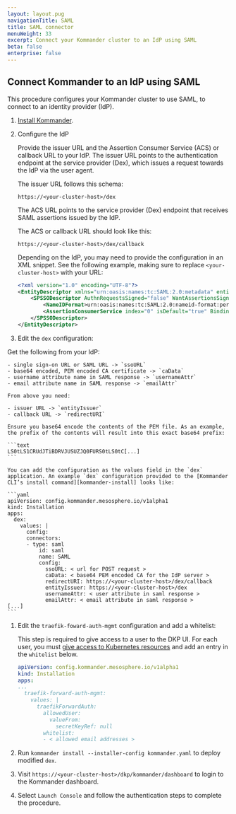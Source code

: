 ```yaml
---
layout: layout.pug
navigationTitle: SAML
title: SAML connector
menuWeight: 33
excerpt: Connect your Kommander cluster to an IdP using SAML
beta: false
enterprise: false
---
```


## Connect Kommander to an IdP using SAML

This procedure configures your Kommander cluster to use SAML, to connect to an identity provider (IdP).

1.  [Install Kommander](../../install).

1.  Configure the IdP

    Provide the issuer URL and the Assertion Consumer Service (ACS) or callback URL to your IdP. The issuer URL points to the authentication endpoint at the service provider (Dex), which issues a request towards the IdP via the user agent.

    The issuer URL follows this schema:

    ```text
    https://<your-cluster-host>/dex
    ```

    The ACS URL points to the service provider (Dex) endpoint that receives SAML assertions issued by the IdP.

    The ACS or callback URL should look like this:

    ```text
    https://<your-cluster-host>/dex/callback
    ```

    Depending on the IdP, you may need to provide the configuration in an XML snippet. See the following example, making sure to replace `<your-cluster-host>` with your URL:

    ```xml
    <?xml version="1.0" encoding="UTF-8"?>
    <EntityDescriptor xmlns="urn:oasis:names:tc:SAML:2.0:metadata" entityID="https://<your-cluster-host>/dex">
        <SPSSODescriptor AuthnRequestsSigned="false" WantAssertionsSigned="true" protocolSupportEnumeration="urn:oasis:names:tc:SAML:2.0:protocol">
            <NameIDFormat>urn:oasis:names:tc:SAML:2.0:nameid-format:persistent</NameIDFormat>
            <AssertionConsumerService index="0" isDefault="true" Binding="urn:oasis:names:tc:SAML:2.0:bindings:HTTP-POST" Location="https://<your-cluster-host>/dex/callback" />
        </SPSSODescriptor>
    </EntityDescriptor>
    ```

1.  Edit the `dex` configuration:

   Get the following from your IdP:

    - single sign-on URL or SAML URL -> `ssoURL`
    - base64 encoded, PEM encoded CA certificate -> `caData`
    - username attribute name in SAML response -> `usernameAttr`
    - email attribute name in SAML response -> `emailAttr`

    From above you need:

    - issuer URL -> `entityIssuer`
    - callback URL -> `redirectURI`

    Ensure you base64 encode the contents of the PEM file. As an example, the prefix of the contents will result into this exact base64 prefix:

    ```text
    LS0tLS1CRUdJTiBDRVJUSUZJQ0FURS0tLS0tC[...]
    ```

    You can add the configuration as the values field in the `dex` application. An example `dex` configuration provided to the [Kommander CLI’s install command][kommander-install] looks like:

    ```yaml
    apiVersion: config.kommander.mesosphere.io/v1alpha1
    kind: Installation
    apps:
      dex:
        values: |
          config:
          connectors:
          - type: saml
              id: saml
              name: SAML
              config:
                ssoURL: < url for POST request >
                caData: < base64 PEM encoded CA for the IdP server >
                redirectURI: https://<your-cluster-host>/dex/callback
                entityIssuer: https://<your-cluster-host>/dex
                usernameAttr: < user attribute in saml response >
                emailAttr: < email attribute in saml response >
    [...]
    ```

1.  Edit the `traefik-foward-auth-mgmt` configuration and add a whitelist:

    This step is required to give access to a user to the DKP UI. For each user, you must [give access to Kubernetes resources](../../operations/access-control/rbac) and add an entry in the `whitelist` below.

    ```yaml
    apiVersion: config.kommander.mesosphere.io/v1alpha1
    kind: Installation
    apps:
    ...
      traefik-forward-auth-mgmt:
        values: |
          traefikForwardAuth:
            allowedUser:
              valueFrom:
                secretKeyRef: null
            whitelist:
            - < allowed email addresses >

    ```

1.  Run `kommander install --installer-config kommander.yaml` to deploy modified `dex`.

1.  Visit `https://<your-cluster-host>/dkp/kommander/dashboard` to login to the Kommander dashboard.

1.  Select `Launch Console` and follow the authentication steps to complete the procedure.

[kommander-install]: ../../install/configuration/
